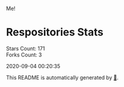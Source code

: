 Me!

# Respositories Stats
Stars Count: 171  
Forks Count: 3

2020-09-04 00:20:35  

This README is automatically generated by [🐰](https://github.com/rnitta/rnitta).
